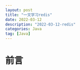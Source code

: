 ```yaml
---
layout: post
title: "一文学习redis"
date: 2022-03-12
description: "2022-03-12-redis"
categories: Java
tag: [Java]
---
```


# 前言

